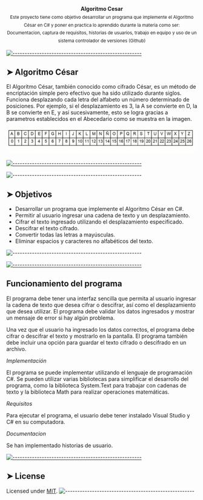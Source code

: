 <!-- ⚠️ This README has been generated from the file(s) "blueprint.md" ⚠️--><p align="center">
  
  


<p align="center">
  <b>Algoritmo Cesar  </b></br>
  <sub>Este proyecto tiene como objetivo desarrollar un programa que implemente el Algoritmo César en C# y poner en practica lo aprendido durante la materia como ser: Documentacion, captura de requisitos, historias de usuarios, trabajo en equipo y uso de un sistema controlador de versiones (Github)  <sub>

[![-----------------------------------------------------](https://raw.githubusercontent.com/andreasbm/readme/master/assets/lines/colored.png)](#installation)

## ➤  Algoritmo César

El Algoritmo César, también conocido como cifrado César, es un método de encriptación simple pero efectivo que ha sido utilizado durante siglos. Funciona desplazando cada letra del alfabeto un número determinado de posiciones. Por ejemplo, si el desplazamiento es 3, la A se convierte en D, la B se convierte en E, y así sucesivamente, esto se logra gracias a parametros establecidos en el Abecedario como se muestra en la imagen.

![](documentacion/imagenes/Abecedario%20cifrado%20Cesar%20.png)


[![-----------------------------------------------------](https://raw.githubusercontent.com/andreasbm/readme/master/assets/lines/colored.png)](#getting-started-quick)

![-----------------------------------------------------](https://raw.githubusercontent.com/andreasbm/readme/master/assets/lines/dark.png)

## ➤ Objetivos
* Desarrollar un programa que implemente el Algoritmo César en C#. 
* Permitir al usuario ingresar una cadena de texto y un desplazamiento.
* Cifrar el texto ingresado utilizando el desplazamiento especificado.
* Descifrar el texto cifrado.
* Convertir todas las letras a mayúsculas.
* Eliminar espacios y caracteres no alfabéticos del texto.

![-----------------------------------------------------](https://raw.githubusercontent.com/andreasbm/readme/master/assets/lines/dark.png)

[![-----------------------------------------------------](https://raw.githubusercontent.com/andreasbm/readme/master/assets/lines/colored.png)](#getting-started-quick)
## Funcionamiento del programa

El programa debe tener una interfaz sencilla que permita al usuario ingresar la cadena de texto que desea cifrar o descifrar, así como el desplazamiento que desea utilizar. El programa debe validar los datos ingresados y mostrar un mensaje de error si hay algún problema.

Una vez que el usuario ha ingresado los datos correctos, el programa debe cifrar o descifrar el texto y mostrarlo en la pantalla. El programa también debe incluir una opción para guardar el texto cifrado o descifrado en un archivo.

*Implementación*

El programa se puede implementar utilizando el lenguaje de programación C#. Se pueden utilizar varias bibliotecas para simplificar el desarrollo del programa, como la biblioteca System.Text para trabajar con cadenas de texto y la biblioteca Math para realizar operaciones matemáticas.

*Requisitos*

Para ejecutar el programa, el usuario debe tener instalado Visual Studio y C# en su computadora.

*Documentacion*

Se han implementado historias de usuario. 

[![-----------------------------------------------------](https://raw.githubusercontent.com/andreasbm/readme/master/assets/lines/colored.png)](#getting-started-slower)



## ➤ License
	
Licensed under [MIT](https://opensource.org/licenses/MIT).
![-----------------------------------------------------](https://raw.githubusercontent.com/andreasbm/readme/master/assets/lines/dark.png)
